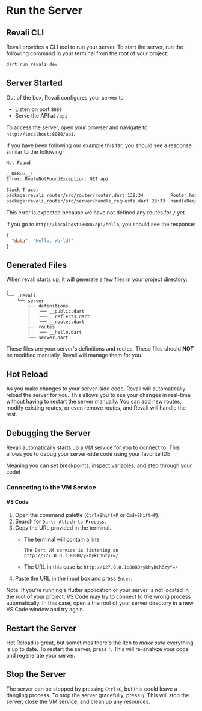 # Run the Server

## Revali CLI

Revali provides a CLI tool to run your server. To start the server, run the following command in your terminal from the root of your project:

```bash
dart run revali dev
```

## Server Started

Out of the box, Revali configures your server to

- Listen on port `8080`
- Serve the API at `/api`

To access the server, open your browser and navigate to `http://localhost:8080/api`.

If you have been following our example this far, you should see a response similar to the following:

```txt
Not Found

__DEBUG__:
Error: RouteNotFoundException: GET api

Stack Trace:
package:revali_router/src/router/router.dart 138:34          Router.handle
package:revali_router/src/server/handle_requests.dart 23:33  handleRequests
```

This error is expected because we have not defined any routes for `/` yet.

if you go to `http://localhost:8080/api/hello`, you should see the response:

```json
{
  "data": "Hello, World!"
}
```

## Generated Files

When revali starts up, it will generate a few files in your project directory:

```tree
.
└── .revali
    └── server
        ├── definitions
        │   ├── __public.dart
        │   ├── __reflects.dart
        │   └── __routes.dart
        ├── routes
        │   └── __hello.dart
        └── server.dart
```

These files are your server's definitions and routes. These files should **NOT** be modified manually, Revali will manage them for you.

## Hot Reload

As you make changes to your server-side code, Revali will automatically reload the server for you. This allows you to see your changes in real-time without having to restart the server manually. You can add new routes, modify existing routes, or even remove routes, and Revali will handle the rest.

## Debugging the Server

Revali automatically starts up a VM service for you to connect to. This allows you to debug your server-side code using your favorite IDE.

Meaning you can set breakpoints, inspect variables, and step through your code!

### Connecting to the VM Service

#### VS Code

1. Open the command palette (`Ctrl+Shift+P` or `Cmd+Shift+P`).
2. Search for `Dart: Attach to Process`.
3. Copy the URL provided in the terminal.
    - The terminal will contain a line

        ```console
        The Dart VM service is listening on http://127.0.0.1:8080/ykhykCh6zyY=/
        ```

    - The URL in this case is: `http://127.0.0.1:8080/ykhykCh6zyY=/`
4. Paste the URL in the input box and press `Enter`.

Note: If you're running a flutter application or your server is not located in the root of your project, VS Code may try to connect to the wrong process automatically. In this case, open a the root of your server directory in a new VS Code window and try again.

## Restart the Server

Hot Reload is great, but sometimes there's the itch to _make sure_ everything is up to date. To restart the server, press `r`. This will re-analyze your code and regenerate your server.

## Stop the Server

The server can be stopped by pressing `Ctrl+C`, but this could leave a dangling process. To stop the server gracefully, press `q`. This will stop the server, close the VM service, and clean up any resources.
